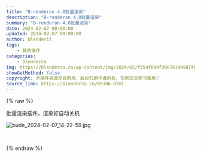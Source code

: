 ```yaml
---
title: "B-renderon 4.0批量渲染"
description: "B-renderon 4.0批量渲染"
summary: "B-renderon 4.0批量渲染"
date: 2024-02-07 00:00:00
updated: 2024-02-07 00:00:00
author: blenderit
tags: 
    - 其他插件
categories:
    - blenderco
img: https://blenderco.cn/wp-content/img/2024/02/f554f699f398741999d74b5d1cf03e9f.jpg
showGetMethod: false
copyright: 本插件资源来自网络，版权归原作者所有，仅供交流学习使用！
source_link: https://blenderco.cn/69386.html
---
```


{% raw %}
<p>批量渲染插件，渲染好自动关机</p><p><img src="https://img.alicdn.com/imgextra/i3/1856665554/O1CN01gwS6ZI1qtmfmNx3Rr_!!1856665554.jpg" alt="bude_2024-02-07_14-22-59.jpg"></p><p> </p>
<div style="display: none">blenderco</div>
{% endraw %}